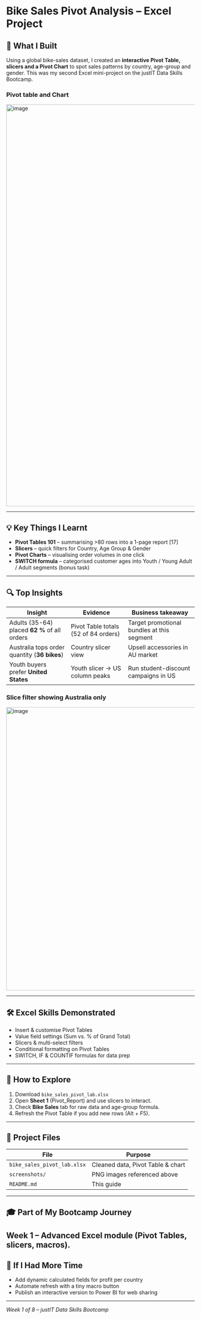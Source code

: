 # Bike Sales Pivot Analysis – Excel Project

## 🎯 What I Built  
Using a global bike-sales dataset, I created an **interactive Pivot Table, slicers and a Pivot Chart** to spot sales patterns by country, age-group and gender. This was my second Excel mini-project on the justIT Data Skills Bootcamp.

### Pivot table and Chart
<img width="2499" height="1075" alt="image" src="https://github.com/user-attachments/assets/23919d47-af22-452b-83b7-920f78b0da8f" />

---

## 💡 Key Things I Learnt  
- **Pivot Tables 101** – summarising >80 rows into a 1-page report [17]  
- **Slicers** – quick filters for Country, Age Group & Gender  
- **Pivot Charts** – visualising order volumes in one click  
- **SWITCH formula** – categorised customer ages into Youth / Young Adult / Adult segments (bonus task)

---

## 🔍 Top Insights  
| Insight | Evidence | Business takeaway |
|---------|----------|-------------------|
| Adults (35-64) placed **62 %** of all orders | Pivot Table totals (52 of 84 orders) | Target promotional bundles at this segment |
| Australia tops order quantity (**36 bikes**) | Country slicer view | Upsell accessories in AU market |
| Youth buyers prefer **United States** | Youth slicer → US column peaks | Run student-discount campaigns in US |

### Slice filter showing Australia only
<img width="1789" height="758" alt="image" src="https://github.com/user-attachments/assets/f01458a4-e571-4d2f-89d7-c85cb4687fb6" />


---

## 🛠️ Excel Skills Demonstrated  
- Insert & customise Pivot Tables  
- Value field settings (Sum vs. % of Grand Total)  
- Slicers & multi-select filters  
- Conditional formatting on Pivot Tables  
- SWITCH, IF & COUNTIF formulas for data prep

---

## 🚀 How to Explore  
1. Download `bike_sales_pivot_lab.xlsx`  
2. Open **Sheet 1** (Pivot_Report) and use slicers to interact.  
3. Check **Bike Sales** tab for raw data and age-group formula.  
4. Refresh the Pivot Table if you add new rows (Alt + F5).

---

## 📁 Project Files  
| File | Purpose |
|------|---------|
| `bike_sales_pivot_lab.xlsx` | Cleaned data, Pivot Table & chart |
| `screenshots/` | PNG images referenced above |
| `README.md` | This guide |

---

## 🎓 Part of My Bootcamp Journey  
 Week 1 – Advanced Excel module (Pivot Tables, slicers, macros).  
---

## 🤔 If I Had More Time  
- Add dynamic calculated fields for profit per country  
- Automate refresh with a tiny macro button  
- Publish an interactive version to Power BI for web sharing

---

*Week 1 of 8 – justIT Data Skills Bootcamp*
